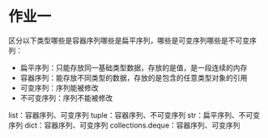 # 作业一

区分以下类型哪些是容器序列哪些是扁平序列，哪些是可变序列哪些是不可变序列：

- 扁平序列：只能存放同一基础类型数据，存放的是值，是一段连续的内存
- 容器序列：能存放不同类型的数据，存放的是包含的任意类型对象的引用
- 可变序列：序列能被修改
- 不可变序列：序列不能被修改

list：容器序列、可变序列
tuple：容器序列、不可变序列
str：扁平序列、不可变序列
dict：容器序列、可变序列
collections.deque：容器序列、可变序列

